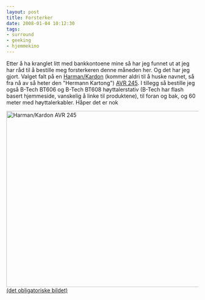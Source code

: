 ```yaml
---
layout: post
title: Forsterker
date: 2008-01-04 10:12:30
tags: 
- surround
- geeking
- hjemmekino
---
```

Etter å ha kranglet litt med bankkontoene mine så har jeg funnet ut at jeg har råd til å bestille meg forsterkeren denne måneden her. Og det har jeg gjort. Valget falt på en <a href="http://www.harmankardon.com/">Harman/Kardon</a> (kommer aldri til å huske navnet, så fra nå av så heter den "Hermann Kartong") <a href="http://www.harmankardon.com/product_detail.aspx?Region=EUROPE&amp;Country=NO&amp;Language=ENG&amp;cat=REC&amp;prod=AVR%20245/230&amp;sType=C">AVR 245</a>. I tillegg så bestille jeg også B-Tech BT606 og B-Tech BT608 høyttalerstativ (B-Tech har flash basert hjemmeside, vanskelig å linke til produktene), til foran og bak, og 60 meter med høyttalerkabler. Håper det er nok <div><a title="Harman/Kardon AVR 245" href="http://pjatt.net/images/2008/01/avr245_230.jpg"><img src="http://pjatt.net/images/2008/01/avr245_230.jpg" alt="Harman/Kardon AVR 245" width="614" height="461" /> (det obligatoriske bildet)</a></div>
